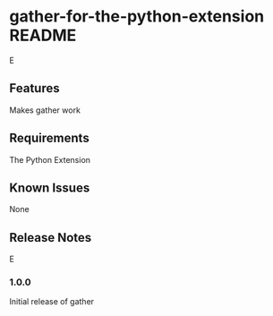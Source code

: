 # gather-for-the-python-extension README

E

## Features

Makes gather work

## Requirements

The Python Extension

## Known Issues

None

## Release Notes

E

### 1.0.0

Initial release of gather
